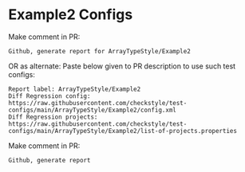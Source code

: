 # Example2 Configs
Make comment in PR:
```
Github, generate report for ArrayTypeStyle/Example2
```
OR as alternate:
Paste below given to PR description to use such test configs:
```
Report label: ArrayTypeStyle/Example2
Diff Regression config: https://raw.githubusercontent.com/checkstyle/test-configs/main/ArrayTypeStyle/Example2/config.xml
Diff Regression projects: https://raw.githubusercontent.com/checkstyle/test-configs/main/ArrayTypeStyle/Example2/list-of-projects.properties
```
Make comment in PR:
```
Github, generate report
```
